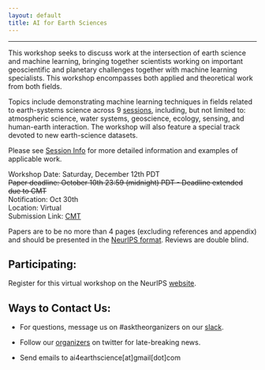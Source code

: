 ```yaml
---
layout: default
title: AI for Earth Sciences
---
```

---
This workshop seeks to discuss work at the intersection of earth science and machine learning, bringing together scientists working on important geoscientific and planetary challenges together with machine learning specialists. This workshop encompasses both applied and theoretical work from both fields. 

Topics include demonstrating machine learning techniques in fields related to earth-systems science across 9 [sessions](https://ai4earthscience.github.io/neurips-2020-workshop/sessions), including, but not limited to: atmospheric science, water systems, geoscience, ecology, sensing, and human-earth interaction. The workshop will also feature a special track devoted to new earth-science datasets. 

Please see [Session Info](https://ai4earthscience.github.io/neurips-2020-workshop/sessions) for more detailed information and examples of applicable work. 

Workshop Date: Saturday, December 12th PDT   
~~Paper deadline: October 10th 23:59 (midnight) PDT - Deadline extended due to CMT~~       
Notification: Oct 30th  
Location: Virtual  
Submission Link: [CMT](https://cmt3.research.microsoft.com/AI4EARTHNEURIPS2020)  
 
Papers are to be no more than 4 pages (excluding references and appendix) and should be presented in the [NeurIPS format](https://raw.githubusercontent.com/ai4earthscience/neurips-2020-workshop/master/misc/neurips_2020.sty). Reviews are double blind. 

## Participating:

Register for this virtual workshop on the NeurIPS [website](https://nips.cc/Register/view-registration). 

## Ways to Contact Us:  

- For questions, message us on #asktheorganizers on our [slack](https://join.slack.com/t/ai4earth/shared_invite/zt-hfa514gw-PN5kb_x1r2~bEB42hbDA_Q). 

- Follow our [organizers](https://ai4earthscience.github.io/neurips-2020-workshop/organizers.html) on twitter for late-breaking news. 

- Send emails to ai4earthscience[at]gmail[dot]com

